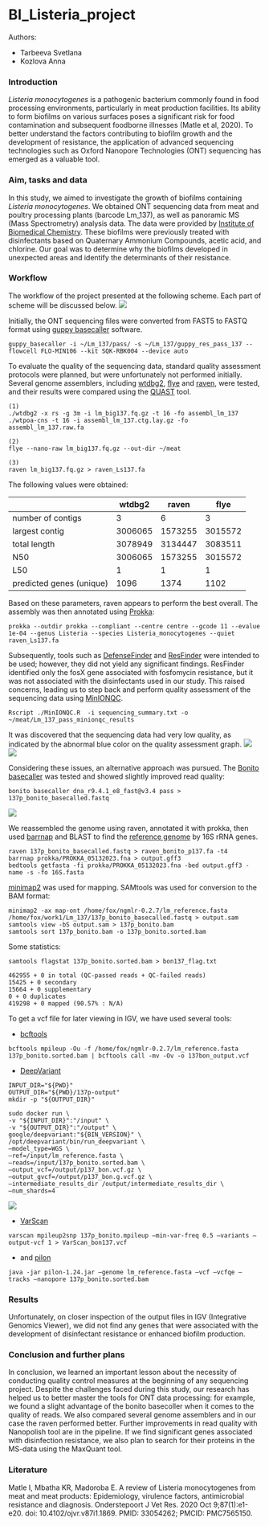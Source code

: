# BI_Listeria_project
Authors: 
- Tarbeeva Svetlana
- Kozlova Anna

### Introduction
*Listeria monocytogenes* is a pathogenic bacterium commonly found in food processing environments, particularly in meat production facilities. Its ability to form biofilms on various surfaces poses a significant risk for food contamination and subsequent foodborne illnesses (Matle et al, 2020). To better understand the factors contributing to biofilm growth and the development of resistance, the application of advanced sequencing technologies such as Oxford Nanopore Technologies (ONT) sequencing has emerged as a valuable tool. 

### Aim, tasks and data
In this study, we aimed to investigate the growth of biofilms containing *Listeria monocytogenes*. We obtained ONT sequencing data from meat and poultry processing plants (barcode Lm_137), as well as panoramic MS (Mass Spectrometry) analysis data. The data were provided by [Institute of Biomedical Chemistry](https://www.ibmc.msk.ru/). These biofilms were previously treated with disinfectants based on Quaternary Ammonium Compounds, acetic acid, and chlorine. Our goal was to determine why the biofilms developed in unexpected areas and identify the determinants of their resistance.

### Workflow
The workflow of the project presented at the following scheme. Each part of scheme will be discussed below.
![](workflow.png)

Initially, the ONT sequencing files were converted from FAST5 to FASTQ format using [guppy basecaller](https://timkahlke.github.io/LongRead_tutorials/BS_G.html) software. 
```
guppy_basecaller -i ~/Lm_137/pass/ -s ~/Lm_137/guppy_res_pass_137 --flowcell FLO-MIN106 --kit SQK-RBK004 --device auto
```
To evaluate the quality of the sequencing data, standard quality assessment protocols were planned, but were unfortunately not performed initially. 
Several genome assemblers, including [wtdbg2](https://github.com/ruanjue/wtdbg2), [flye](https://github.com/fenderglass/Flye) and [raven](https://github.com/lbcb-sci/raven), were tested, and their results were compared using the [QUAST](https://github.com/ablab/quast) tool.

```
(1)
./wtdbg2 -x rs -g 3m -i lm_big137.fq.gz -t 16 -fo assembl_lm_137
./wtpoa-cns -t 16 -i assembl_lm_137.ctg.lay.gz -fo assembl_lm_137.raw.fa

(2)
flye --nano-raw lm_big137.fq.gz --out-dir ~/meat

(3)
raven lm_big137.fq.gz > raven_Ls137.fa
```
The following values were obtained:

|                          | wtdbg2  | raven   | flye    |
|--------------------------|---------|---------|---------|
| number of contigs        | 3       | 6       | 3       |
| largest contig           | 3006065 | 1573255 | 3015572 |
| total length             | 3078949 | 3134447 | 3083511 |
| N50                      | 3006065 | 1573255 | 3015572 |
| L50                      | 1       | 1       | 1       |
| predicted genes (unique) | 1096    | 1374    | 1102    |

Based on these parameters, raven appears to perform the best overall. The assembly was then annotated using [Prokka](https://github.com/tseemann/prokka):

```
prokka --outdir prokka --compliant --centre centre --gcode 11 --evalue 1e-04 --genus Listeria --species Listeria_monocytogenes --quiet raven_Ls137.fa
```
Subsequently, tools such as [DefenseFinder](https://defense-finder.mdmparis-lab.com/) and [ResFinder](https://github.com/cadms/resfinder) were intended to be used; however, they did not yield any significant findings. ResFinder identified only the fosX gene associated with fosfomycin resistance, but it was not associated with the disinfectants used in our study. This raised concerns, leading us to step back and perform quality assessment of the sequencing data using [MinIONQC](https://github.com/roblanf/minion_qc).

```
Rscript ./MinIONQC.R  -i sequencing_summary.txt -o ~/meat/Lm_137_pass_minionqc_results 
```

It was discovered that the sequencing data had very low quality, as indicated by the abnormal blue color on the quality assessment graph.
![](Quality1.png)
![](Quality2.png)

Considering these issues, an alternative approach was pursued. The [Bonito basecaller](https://github.com/nanoporetech/bonito) was tested and showed slightly improved read quality:

```
bonito basecaller dna_r9.4.1_e8_fast@v3.4 pass > 137p_bonito_basecalled.fastq
```
![](MeanQ.png)

We reassembled the genome using raven, annotated it with prokka, then used [barrnap](https://github.com/tseemann/barrnap) and BLAST to find the [reference genome](https://www.ncbi.nlm.nih.gov/genome/159?genome_assembly_id=159660) by 16S rRNA genes.
```
raven 137p_bonito_basecalled.fastq > raven_bonito_p137.fa -t4
barrnap prokka/PROKKA_05132023.fna > output.gff3
bedtools getfasta -fi prokka/PROKKA_05132023.fna -bed output.gff3 -name -s -fo 16S.fasta
```
 
[minimap2](https://github.com/lh3/minimap2) was used for mapping. SAMtools was used for conversion to the BAM format:
```
minimap2 -ax map-ont /home/fox/ngmlr-0.2.7/lm_reference.fasta /home/fox/work1/Lm_137/137p_bonito_basecalled.fastq > output.sam
samtools view -bS output.sam > 137p_bonito.bam
samtools sort 137p_bonito.bam -o 137p_bonito.sorted.bam
```
Some statistics:
```
samtools flagstat 137p_bonito.sorted.bam > bon137_flag.txt

462955 + 0 in total (QC-passed reads + QC-failed reads)
15425 + 0 secondary
15664 + 0 supplementary
0 + 0 duplicates
419298 + 0 mapped (90.57% : N/A)
```
To get a vcf file for later viewing in IGV, we have used several tools:

- [bcftools](https://samtools.github.io/bcftools/bcftools.html)
```
bcftools mpileup -Ou -f /home/fox/ngmlr-0.2.7/lm_reference.fasta 137p_bonito.sorted.bam | bcftools call -mv -Ov -o 137bon_output.vcf
```
- [DeepVariant](https://github.com/google/deepvariant)
```
INPUT_DIR="${PWD}"
OUTPUT_DIR="${PWD}/137p-output"
mkdir -p "${OUTPUT_DIR}"

sudo docker run \
-v "${INPUT_DIR}":"/input" \
-v "${OUTPUT_DIR}":"/output" \
google/deepvariant:"${BIN_VERSION}" \
/opt/deepvariant/bin/run_deepvariant \
—model_type=WGS \
—ref=/input/lm_reference.fasta \
—reads=/input/137p_bonito.sorted.bam \
—output_vcf=/output/p137_bon.vcf.gz \
—output_gvcf=/output/p137_bon.g.vcf.gz \
—intermediate_results_dir /output/intermediate_results_dir \
—num_shards=4
```
![](DV.png)

- [VarScan](http://dkoboldt.github.io/varscan/)
```
varscan mpileup2snp 137p_bonito.mpileup —min-var-freq 0.5 —variants —output-vcf 1 > VarScan_bon137.vcf
```
- and [pilon](https://github.com/broadinstitute/pilon)
```
java -jar pilon-1.24.jar —genome lm_reference.fasta —vcf —vcfqe —tracks —nanopore 137p_bonito.sorted.bam
```

### Results
Unfortunately, on closer inspection of the output files in IGV (Integrative Genomics Viewer), we did not find any genes that were associated with the development of disinfectant resistance or enhanced biofilm production. 

### Conclusion and further plans
In conclusion, we learned an important lesson about the necessity of conducting quality control measures at the beginning of any sequencing project. Despite the challenges faced during this study, our research has helped us to better master the tools for ONT data processing: for example, we found a slight advantage of the bonito basecoller when it comes to the quality of reads.  We also compared several genome assemblers and in our case the raven performed better.
Further improvements in read quality with Nanopolish tool are in the pipeline. If we find significant genes associated with disinfection resistance, we also plan to search for their proteins in the MS-data using the MaxQuant tool. 

### Literature

Matle I, Mbatha KR, Madoroba E. A review of Listeria monocytogenes from meat and meat products: Epidemiology, virulence factors, antimicrobial resistance and diagnosis. Onderstepoort J Vet Res. 2020 Oct 9;87(1):e1-e20. doi: 10.4102/ojvr.v87i1.1869. PMID: 33054262; PMCID: PMC7565150.

